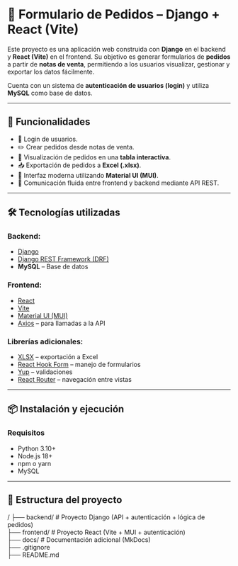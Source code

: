 # 🧾 Formulario de Pedidos – Django + React (Vite)

Este proyecto es una aplicación web construida con **Django** en el backend y **React (Vite)** en el frontend. Su objetivo es generar formularios de **pedidos** a partir de **notas de venta**, permitiendo a los usuarios visualizar, gestionar y exportar los datos fácilmente.

Cuenta con un sistema de **autenticación de usuarios (login)** y utiliza **MySQL** como base de datos.

---

## 🚀 Funcionalidades

- 🔐 Login de usuarios.
- ✏️ Crear pedidos desde notas de venta.
- 📄 Visualización de pedidos en una **tabla interactiva**.
- 📥 Exportación de pedidos a **Excel (.xlsx)**.
- 🎨 Interfaz moderna utilizando **Material UI (MUI)**.
- 🔄 Comunicación fluida entre frontend y backend mediante API REST.

---

## 🛠️ Tecnologías utilizadas

### Backend:
- [Django](https://www.djangoproject.com/)
- [Django REST Framework (DRF)](https://www.django-rest-framework.org/)
- **MySQL** – Base de datos

### Frontend:
- [React](https://reactjs.org/)
- [Vite](https://vitejs.dev/)
- [Material UI (MUI)](https://mui.com/)
- [Axios](https://axios-http.com/) – para llamadas a la API

### Librerías adicionales:
- [XLSX](https://www.npmjs.com/package/xlsx) – exportación a Excel
- [React Hook Form](https://react-hook-form.com/) – manejo de formularios
- [Yup](https://github.com/jquense/yup) – validaciones
- [React Router](https://reactrouter.com/) – navegación entre vistas

---

## 📦 Instalación y ejecución

### Requisitos
- Python 3.10+
- Node.js 18+
- npm o yarn
- MySQL

---

## 📁 Estructura del proyecto

/
├── backend/       # Proyecto Django (API + autenticación + lógica de pedidos)  
├── frontend/      # Proyecto React (Vite + MUI + autenticación)  
├── docs/          # Documentación adicional (MkDocs)  
├── .gitignore  
├── README.md  